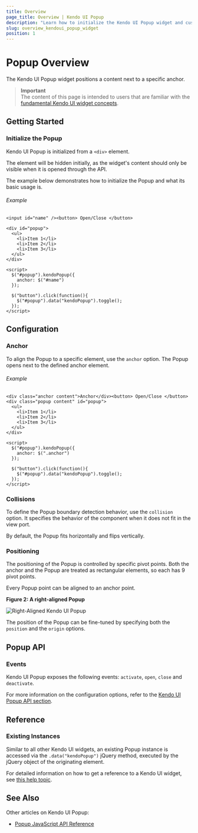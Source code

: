 ```yaml
---
title: Overview
page_title: Overview | Kendo UI Popup
description: "Learn how to initialize the Kendo UI Popup widget and customize it functionalities."
slug: overview_kendoui_popup_widget
position: 1
---
```


# Popup Overview

The Kendo UI Popup widget positions a content next to a specific anchor. 

> **Important**  
> The content of this page is intended to users that are familiar with the [fundamental Kendo UI widget concepts](/widgets).

## Getting Started

### Initialize the Popup

Kendo UI Popup is initialized from a `<div>` element.

The element will be hidden initially, as the widget's content should only be visible when it is opened through the API.

The example below demonstrates how to initialize the Popup and what its basic usage is.

###### Example

    <input id="name" /><button> Open/Close </button>

    <div id="popup">
      <ul>
        <li>Item 1</li>
        <li>Item 2</li>
        <li>Item 3</li>
      </ul>
    </div>

    <script>
      $("#popup").kendoPopup({
        anchor: $("#name")
      });
      
      $("button").click(function(){
      	$("#popup").data("kendoPopup").toggle();
      });
    </script>

## Configuration

### Anchor
To align the Popup to a specific element, use the `anchor` option. The Popup opens next to the defined anchor element.

###### Example

  <style>
      .content {
        padding: 10px;
        color: #787878;
        background-color: #fcf7f8;
        font-size: 13px;
        font-family: Helvetica, Arial, sans-serif;
        letter-spacing: 1px;
        text-align: center;
        border: 1px solid rgba(0,0,0,.05);
      }

      .anchor {
        position: absolute;
        top: 100px;
        left: 100px;
        width: 80px;
      }

      .popup {
        width: 100px;
        height: 70px;
      }
  </style>
    <div class="anchor content">Anchor</div><button> Open/Close </button>
    <div class="popup content" id="popup">
      <ul>
        <li>Item 1</li>
        <li>Item 2</li>
        <li>Item 3</li>
      </ul>
    </div>

    <script>
      $("#popup").kendoPopup({
        anchor: $(".anchor")
      });
      
      $("button").click(function(){
      	$("#popup").data("kendoPopup").toggle();
      });
    </script>
    
### Collisions
To define the Popup boundary detection behavior, use the `collision ` option. It specifies the behavior of the component when it does not fit in the view port.

By default, the Popup fits horizontally and flips vertically.

### Positioning

The positioning of the Popup is controlled by specific pivot points. Both the anchor and the Popup are treated as rectangular elements, so each has 9 pivot points.

Every Popup point can be aligned to an anchor point.

**Figure 2: A right-aligned Popup**

![Right-Aligned Kendo UI Popup](images/right-align.png)

The position of the Popup can be fine-tuned by specifying both the `position` and the `origin` options. 

## Popup API

### Events

Kendo UI Popup exposes the following events: `activate`, `open`, `close` and `deactivate`. 

For more information on the configuration options, refer to the [Kendo UI Popup API section](/api/javascript/ui/popup).

## Reference

### Existing Instances

Similar to all other Kendo UI widgets, an existing Popup instance is accessed via the `.data("kendoPopup")` jQuery method, executed by the jQuery object of the originating element.

For detailed information on how to get a reference to a Kendo UI widget, see [this help topic](/widgets#getting-reference-to-a-kendo-ui-widget).

## See Also

Other articles on Kendo UI Popup:

* [Popup JavaScript API Reference](/api/javascript/ui/popup)
